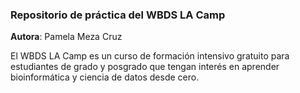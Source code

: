 ### Repositorio de práctica del WBDS LA Camp

**Autora**: Pamela Meza Cruz

El WBDS LA Camp es un curso de formación intensivo gratuito para estudiantes de grado y posgrado que tengan interés en aprender bioinformática y ciencia de datos desde cero.
